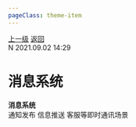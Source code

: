 ```yaml
---
pageClass: theme-item
---
```

<div class="extend-header">
    <div class="info">
        <div class="record">
            <a class="back" href="./">上一级</a>
            <a class="back" href="./">返回</a>
        </div>        
        <div class="mini">
            <span>N 2021.09.02 14:29</span>
        </div>
    </div>
    <div class="content"></div>
</div>
<div class="content-header">
<h1>消息系统</h1><strong>消息系统</strong>
<summary class="desc">通知发布 信息推送 客服等即时通讯场景</summary>
</div>
<div class="static-content">


</div>